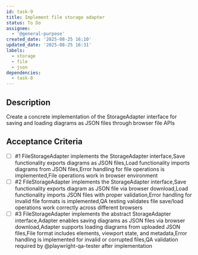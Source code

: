 ```yaml
---
id: task-9
title: Implement file storage adapter
status: To Do
assignee:
  - '@general-purpose'
created_date: '2025-08-25 16:10'
updated_date: '2025-08-25 16:31'
labels:
  - storage
  - file
  - json
dependencies:
  - task-8
---
```


## Description

Create a concrete implementation of the StorageAdapter interface for saving and loading diagrams as JSON files through browser file APIs

## Acceptance Criteria
<!-- AC:BEGIN -->
- [ ] #1 FileStorageAdapter implements the StorageAdapter interface,Save functionality exports diagrams as JSON files,Load functionality imports diagrams from JSON files,Error handling for file operations is implemented,File operations work in browser environment
- [ ] #2 FileStorageAdapter implements the StorageAdapter interface,Save functionality exports diagram as JSON file via browser download,Load functionality imports JSON files with proper validation,Error handling for invalid file formats is implemented,QA testing validates file save/load operations work correctly across different browsers
- [ ] #3 FileStorageAdapter implements the abstract StorageAdapter interface,Adapter enables saving diagrams as JSON files via browser download,Adapter supports loading diagrams from uploaded JSON files,File format includes elements, viewport state, and metadata,Error handling is implemented for invalid or corrupted files,QA validation required by @playwright-qa-tester after implementation
<!-- AC:END -->
